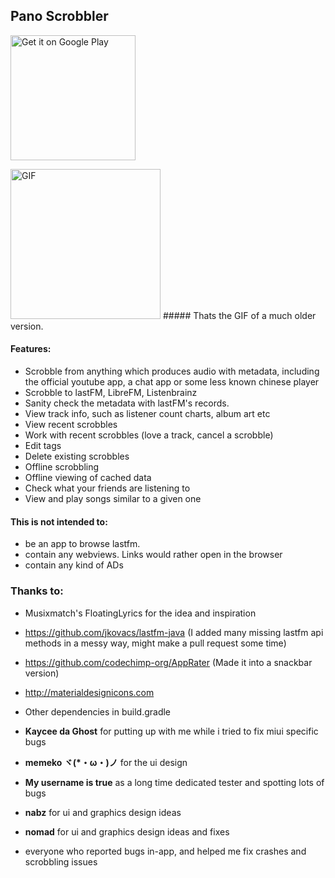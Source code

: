 ## Pano Scrobbler
<a href='https://play.google.com/store/apps/details?id=com.arn.scrobble&utm_source=github&pcampaignid=MKT-Other-global-all-co-prtnr-py-PartBadge-Mar2515-1'><img alt='Get it on Google Play' src='https://play.google.com/intl/en_us/badges/images/generic/en_badge_web_generic.png' width="200"/></a>

<img alt='GIF' src='https://media.giphy.com/media/WvikAmG3iseJoFun1A/giphy.gif' width="240"/>
##### Thats the GIF of a much older version.

#### Features:
- Scrobble from anything which produces audio with metadata, including the official youtube app, a chat app or some less known chinese player
- Scrobble to lastFM, LibreFM, Listenbrainz
- Sanity check the metadata with lastFM's records. 
- View track info, such as listener count charts, album art etc
- View recent scrobbles
- Work with recent scrobbles (love a track, cancel a scrobble)
- Edit tags
- Delete existing scrobbles
- Offline scrobbling
- Offline viewing of cached data
- Check what your friends are listening to
- View and play songs similar to a given one

#### This is not intended to:
- be an app to browse lastfm.
- contain any webviews. Links would rather open in the browser
- contain any kind of ADs

### Thanks to:

- Musixmatch's FloatingLyrics for the idea and inspiration
- https://github.com/jkovacs/lastfm-java (I added many missing lastfm api methods in a messy way, might make a pull request some time)
- https://github.com/codechimp-org/AppRater (Made it into a snackbar version)
- http://materialdesignicons.com
- Other dependencies in build.gradle

- **Kaycee da Ghost** for putting up with me while i tried to fix miui specific bugs
- **memeko ヾ(\*・ω・)ノ** for the ui design
- **My username is true** as a long time dedicated tester and spotting lots of bugs
- **nabz** for ui and graphics design ideas
- **nomad** for ui and graphics design ideas and fixes
- everyone who reported bugs in-app, and helped me fix crashes and scrobbling issues